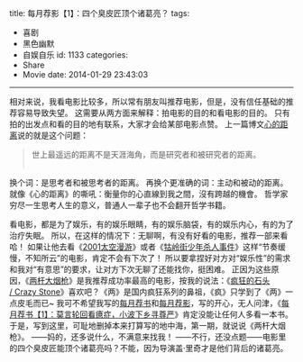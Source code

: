 title: 每月荐影【1】：四个臭皮匠顶个诸葛亮？
tags:
  - 喜剧
  - 黑色幽默
  - 自娱自乐
id: 1133
categories:
  - Share
  - Movie
date: 2014-01-29 23:43:03
---

相对来说，我看电影比较多，所以常有朋友叫推荐电影，但是，没有信任基础的推荐容易导致失望。
这需要从两方面来解释：拍电影的目的和看电影的目的。
只有拍的出发点和看的目的地有联系，大家才会给某部电影点赞。
上一篇博文[心的距离](http://www.yekezhong.com/1129 "心的距离")说的就是这个问题：

> <pre>世上最遥远的距离不是天涯海角，而是研究者和被研究者的距离。
换个词：是思考者和被思考者的距离。
再换个更准确的词：主动和被动的距离。
就像《心的距离》的嘶吼：衡量你的心直線到我之間，沒有跨越的機會。
哲学家穷尽一生思考人生的意义，普通人一辈子也不会翻开哲学书籍。</pre>

看电影，都是为了娱乐，有的娱乐眼睛，有的娱乐脑袋，有的娱乐内心，有的为了治疗失眠。
所以，在这样的情况下：无聊啊，有没有好看的电影，推荐一部来看哈！
如果让他去看《[2001太空漫游](http://movie.douban.com/subject/1292226/)》或者《[牯岭街少年杀人事件](http://movie.douban.com/subject/1292329/)》这样“节奏缓慢，不知所云”的电影，肯定不会有下次了！
所以要拿捏好对方对“娱乐性”的需求和我对“有意思”的要求，让对方下次无聊了还能找你，挺困难。
正因为这些原因，《[两杆大烟枪](http://movie.douban.com/subject/1293350/)》是我推荐成功率最高的电影，按我的说法：《[疯狂的石头 / Crazy Stone](http://movie.douban.com/subject/1862151/)》喜欢吧？《两》是国内疯狂系列的鼻祖，《疯》只学到了《两》一点皮毛而已~
我可不希望我写的[每月荐书](http://www.yekezhong.com/%E6%9D%82%E6%96%87/%E4%B9%A6%E8%AF%84%E5%BD%B1%E8%AF%84/%E6%9D%82%E6%96%87-%E6%AF%8F%E6%9C%88%E8%8D%90%E4%B9%A6 "每月荐书")和[每月荐影](http://www.yekezhong.com/%E6%9D%82%E6%96%87/%E4%B9%A6%E8%AF%84%E5%BD%B1%E8%AF%84/%E6%9D%82%E6%96%87-%E6%AF%8F%E6%9C%88%E8%8D%90%E5%BD%B1 "每月荐影")，写的开心，无人问津，《[每月荐书【1】：莫言轮回看癔症，小波下乡寻尊严](http://www.yekezhong.com/1085 "每月荐书【1】：莫言轮回看癔症，小波下乡寻尊严")》肯定没能让任何人多看一本书。
于是，写到这里，可耻地删掉本来打算写的地中海，第一期，就说说《两杆大烟枪》。
——妈的，还多说什么，不满意来找我！
——不行，还没点题——电影里的四个臭皮匠能顶个诸葛亮吗？不能，因为导演盖·里奇才是他们背后的诸葛亮。
